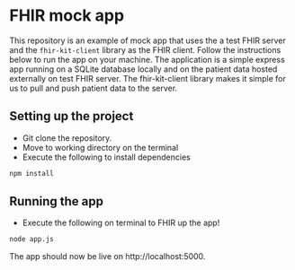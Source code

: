# FHIR mock app

This repository is an example of mock app that uses the a test FHIR server and the `fhir-kit-client`
library as the FHIR client. Follow the instructions below to run the app on your machine. The application
is a simple express app running on a SQLite database locally and on the patient data hosted externally on
test FHIR server. The fhir-kit-client library makes it simple for us to pull and push patient data to the 
server.

## Setting up the project

- Git clone the repository.
- Move to working directory on the terminal
- Execute the following to install dependencies

```bash
npm install
```

## Running the app

- Execute the following on terminal to FHIR up the app!

```bash
node app.js
```
The app should now be live on http://localhost:5000.

